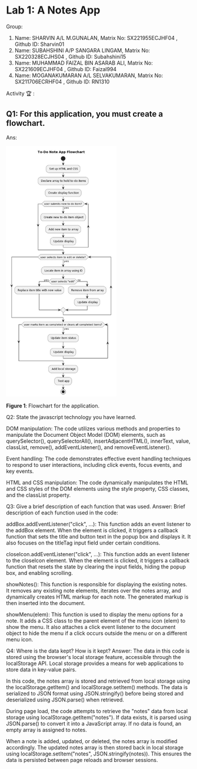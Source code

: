 # Lab 1: A Notes App

Group:
1. Name: SHARVIN A/L M.GUNALAN,          Matrix No: SX221955ECJHF04 , Github ID: Sharvin01
2. Name: SUBAHSHINI A/P SANGARA LINGAM,  Matrix No: SX220328ECJHS04 , Github ID: Subahshini15
3. Name: MUHAMMAD FAIZAL BIN ASARAB ALI, Matrix No: SX221609ECJHF04 , Github ID: Faizal994
4. Name: MOGANAKUMARAN A/L SELVAKUMARAN, Matrix No: SX211706ECRHF04 , Github ID: RN1310


Activity 🏆 :
## Q1: For this application, you must create a flowchart.
Ans:

<img src="./image/flowchart.jpg" width="300" />

**Figure 1**: Flowchart for the application.

Q2: State the javascript technology you have learned.

DOM manipulation:
The code utilizes various methods and properties to manipulate the Document Object Model (DOM) elements, such as querySelector(), querySelectorAll(), insertAdjacentHTML(), innerText, value, classList, remove(), addEventListener(), and removeEventListener().

Event handling:
The code demonstrates effective event handling techniques to respond to user interactions, including click events, focus events, and key events.

HTML and CSS manipulation:
The code dynamically manipulates the HTML and CSS styles of the DOM elements using the style property, CSS classes, and the classList property.

Q3: Give a brief description of each function that was used.
Answer:
Brief description of each function used in the code:

addBox.addEventListener("click", ...): This function adds an event listener to the addBox element. When the element is clicked, it triggers a callback function that sets the title and button text in the popup box and displays it. It also focuses on the titleTag input field under certain conditions.

closeIcon.addEventListener("click", ...): This function adds an event listener to the closeIcon element. When the element is clicked, it triggers a callback function that resets the state by clearing the input fields, hiding the popup box, and enabling scrolling.

showNotes(): This function is responsible for displaying the existing notes. It removes any existing note elements, iterates over the notes array, and dynamically creates HTML markup for each note. The generated markup is then inserted into the document.

showMenu(elem): This function is used to display the menu options for a note. It adds a CSS class to the parent element of the menu icon (elem) to show the menu. It also attaches a click event listener to the document object to hide the menu if a click occurs outside the menu or on a different menu icon.


Q4: Where is the data kept? How is it kept?
Answer:
The data in this code is stored using the browser's local storage feature, accessible through the localStorage API. Local storage provides a means for web applications to store data in key-value pairs.

In this code, the notes array is stored and retrieved from local storage using the localStorage.getItem() and localStorage.setItem() methods. The data is serialized to JSON format using JSON.stringify() before being stored and deserialized using JSON.parse() when retrieved.

During page load, the code attempts to retrieve the "notes" data from local storage using localStorage.getItem("notes"). If data exists, it is parsed using JSON.parse() to convert it into a JavaScript array. If no data is found, an empty array is assigned to notes.

When a note is added, updated, or deleted, the notes array is modified accordingly. The updated notes array is then stored back in local storage using localStorage.setItem("notes", JSON.stringify(notes)). This ensures the data is persisted between page reloads and browser sessions.



